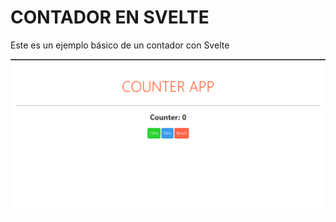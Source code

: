 # CONTADOR EN SVELTE

Este es un ejemplo básico de un contador con Svelte

![Preview App](v_contador.png "Preview App")
